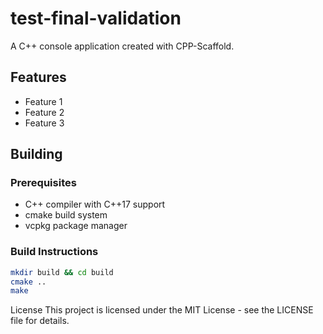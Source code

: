 # test-final-validation
A C++ console application created with CPP-Scaffold.

## Features

- Feature 1
- Feature 2
- Feature 3

## Building

### Prerequisites

- C++ compiler with C++17 support
- cmake build system
- vcpkg package manager

### Build Instructions

```bash
mkdir build && cd build
cmake ..
make
```


License
This project is licensed under the MIT License - see the LICENSE file for details.
